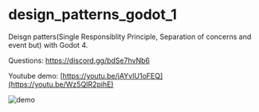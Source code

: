 # design_patterns_godot_1

Deisgn patters(Single Responsiblity Principle, Separation of concerns and event but) with Godot 4.

Questions: 
https://discord.gg/bdSe7hvNb6

Youtube demo: [https://youtu.be/jAYvIU1oFEQ](https://youtu.be/Wz5QIR2pihE)


![demo](https://github.com/imperativelyfunctional/design_patterns_godot_1/blob/main/demo.gif)
